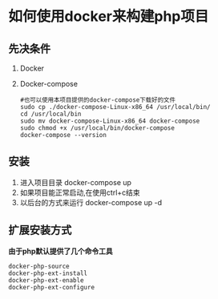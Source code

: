 # 如何使用docker来构建php项目
## 先决条件

1. Docker

2. Docker-compose

   ```shell
   #也可以使用本项目提供的docker-compose下载好的文件
   sudo cp ./docker-compose-Linux-x86_64 /usr/local/bin/
   cd /usr/local/bin
   sudo mv docker-compose-Linux-x86_64 docker-compose
   sudo chmod +x /usr/local/bin/docker-compose
   docker-compose --version
   ```

## 安装

1. 进入项目目录 docker-compose up
2. 如果项目能正常启动,在使用ctrl+c结束
3. 以后台的方式来运行 docker-compose up -d

## 扩展安装方式

**由于php默认提供了几个命令工具**

```shell
docker-php-source
docker-php-ext-install
docker-php-ext-enable
docker-php-ext-configure
```

